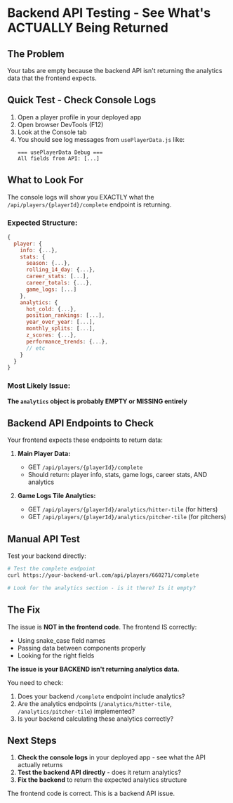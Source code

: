 # Backend API Testing - See What's ACTUALLY Being Returned

## The Problem
Your tabs are empty because the backend API isn't returning the analytics data that the frontend expects.

## Quick Test - Check Console Logs

1. Open a player profile in your deployed app
2. Open browser DevTools (F12)
3. Look at the Console tab
4. You should see log messages from `usePlayerData.js` like:
   ```
   === usePlayerData Debug ===
   All fields from API: [...]
   ```

## What to Look For

The console logs will show you EXACTLY what the `/api/players/{playerId}/complete` endpoint is returning.

### Expected Structure:
```javascript
{
  player: {
    info: {...},
    stats: {
      season: {...},
      rolling_14_day: {...},
      career_stats: [...],
      career_totals: {...},
      game_logs: [...]
    },
    analytics: {
      hot_cold: {...},
      position_rankings: [...],
      year_over_year: [...],
      monthly_splits: [...],
      z_scores: {...},
      performance_trends: {...},
      // etc
    }
  }
}
```

### Most Likely Issue:
**The `analytics` object is probably EMPTY or MISSING entirely**

## Backend API Endpoints to Check

Your frontend expects these endpoints to return data:

1. **Main Player Data:**
   - GET `/api/players/{playerId}/complete`
   - Should return: player info, stats, game logs, career stats, AND analytics

2. **Game Logs Tile Analytics:**
   - GET `/api/players/{playerId}/analytics/hitter-tile` (for hitters)
   - GET `/api/players/{playerId}/analytics/pitcher-tile` (for pitchers)

## Manual API Test

Test your backend directly:

```bash
# Test the complete endpoint
curl https://your-backend-url.com/api/players/660271/complete

# Look for the analytics section - is it there? Is it empty?
```

## The Fix

The issue is **NOT in the frontend code**. The frontend IS correctly:
- Using snake_case field names
- Passing data between components properly
- Looking for the right fields

**The issue is your BACKEND isn't returning analytics data.**

You need to check:
1. Does your backend `/complete` endpoint include analytics?
2. Are the analytics endpoints (`/analytics/hitter-tile`, `/analytics/pitcher-tile`) implemented?
3. Is your backend calculating these analytics correctly?

## Next Steps

1. **Check the console logs** in your deployed app - see what the API actually returns
2. **Test the backend API directly** - does it return analytics?
3. **Fix the backend** to return the expected analytics structure

The frontend code is correct. This is a backend API issue.
